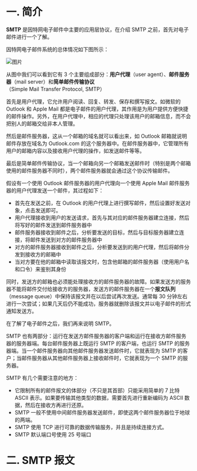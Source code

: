 # 一. 简介

**SMTP** 是因特网电子邮件中主要的应用层协议，在介绍 SMTP 之前，首先对电子邮件进行一个了解。

因特网电子邮件系统的总体情况如下图所示：

![图片](https://user-images.githubusercontent.com/91216205/217468462-2dae4f3d-46c4-4858-87d8-44f90f5800b7.png)

从图中我们可以看到它有 3 个主要组成部分：**用户代理**（user agent）、**邮件服务器**（mail server）和**简单邮件传输协议**（Simple Mail Transfer Protocol, SMTP）

首先是用户代理，它允许用户阅读、回复、转发、保存和撰写报文。如微软的 Outlook 和 Apple Mail 都是电子邮件的用户代理，其作用是为用户提供方便快捷的邮件操作。另外，在用户代理中，相应的代理只处理该用户的邮箱信息，而不会把别人的邮箱交给非本人管理。

然后是邮件服务器，这从一个邮箱的域名就可以看出来，如 Outlook 邮箱就说明邮件存放在域名为 Outlook.com 的这个服务器中。在邮件服务器中，它管理所有用户的邮箱内容以及接收用户代理的操作，如发送邮件等等。

最后是简单邮件传输协议，当一个邮箱向另一个邮箱发送邮件时（特别是两个邮箱使用的邮件服务器不同时），两个邮件服务器就会通过这个协议传输邮件。

假设有一个使用 Outlook 邮件服务器的用户代理向一个使用 Apple Mail 邮件服务器的用户代理发送一个邮件，其过程如下：

- 首先在发送之前，在 Outlook 的用户代理上进行撰写邮件，然后设置好发送对象，点击发送即可。
- 用户代理接收到用户的发送请求，首先与其对应的邮件服务器建立连接，然后将写好的邮件发送到邮件服务器中
- 邮件服务器接收到邮件之后，分析要发送的目标，然后与目标服务器建立连接，将邮件发送到对方的邮件服务器中
- 对方的邮件服务器接收到邮件之后，分析要发送到的用户代理，然后将邮件分发到接收方的邮箱中
- 当对方要在他的邮箱中读取该报文时，包含他邮箱的邮件服务器（使用用户名和口令）来鉴别其身份

同时，发送方的邮箱也必须能处理接收方的邮件服务器的故障。如果发送方的服务器不能将邮件交付给接收方的服务器，发送方的邮件服务器在一个**报文队列**（message queue）中保持该报文并在以后尝试再次发送。通常每 30 分钟左右进行一次尝试；如果几天后仍不能成功，服务器就删除该报文并以电子邮件的形式通知发送方。

在了解了电子邮件之后，我们再来说明 SMTP。

SMTP 也有两部分：运行在发送方邮件服务器的客户端和运行在接收方邮件服务器的服务器端。每台邮件服务器上既运行 SMTP 的客户端，也运行 SMTP 的服务器端。当一个邮件服务器向其他邮件服务器发送邮件时，它就表现为 SMTP 的客户；当邮件服务器从其他邮件服务器上接收邮件时，它就表现为一个 SMTP 的服务器。

SMTP 有几个需要注意的地方：

- 它限制所有的邮件报文的体部分（不只是其首部）只能采用简单的 7 比特 ASCII 表示。如果要传输其他类型的数据，需要首先进行重新编码为 ASCII 数据，然后在接收方再进行还原。
- SMTP 一般不使用中间邮件服务器发送邮件，即使这两个邮件服务器位于地球的两端。
- SMTP 使用 TCP 进行可靠的数据传输服务，并且是持续连接方式。
- SMTP 默认端口号使用 25 号端口


# 二. SMTP 报文

